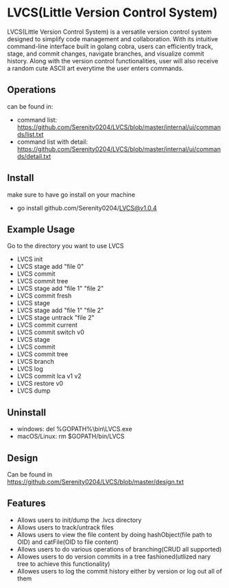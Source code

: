 
# LVCS(Little Version Control System)
LVCS(Little Version Control System) is a versatile version control system designed to simplify code management and collaboration. With its intuitive command-line interface built in golang cobra, users can efficiently track, stage, and commit changes, navigate branches, and visualize commit history. Along with the version control functionalities, user will also receive a random cute ASCII art everytime the user enters commands. 

## Operations
can be found in:
* command list: https://github.com/Serenity0204/LVCS/blob/master/internal/ui/commands/list.txt
* command list with detail: https://github.com/Serenity0204/LVCS/blob/master/internal/ui/commands/detail.txt

## Install
make sure to have go install on your machine
* go install github.com/Serenity0204/LVCS@v1.0.4


## Example Usage
Go to the directory you want to use LVCS
* LVCS init
* LVCS stage add "file 0"
* LVCS commit
* LVCS commit tree
* LVCS stage add "file 1" "file 2"
* LVCS commit fresh
* LVCS stage
* LVCS stage add "file 1" "file 2"
* LVCS stage untrack "file 2"
* LVCS commit current
* LVCS commit switch v0
* LVCS stage
* LVCS commit
* LVCS commit tree
* LVCS branch
* LVCS log
* LVCS commit lca v1 v2
* LVCS restore v0
* LVCS dump


## Uninstall
* windows: del %GOPATH%\bin\LVCS.exe
* macOS/Linux: rm $GOPATH/bin/LVCS


## Design
Can be found in https://github.com/Serenity0204/LVCS/blob/master/design.txt


## Features

- Allows users to init/dump the .lvcs directory
- Allows users to track/untrack files
- Allows users to view the file content by doing hashObject(file path to OID) and catFile(OID to file content)
- Allows users to do various operations of branching(CRUD all supported)
- Allowes users to do version commits in a tree fashioned(utlized nary tree to achieve this functionality)
- Allowes users to log the commit history either by version or log out all of them


